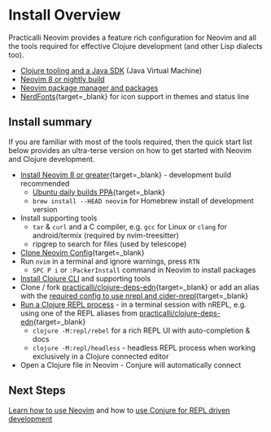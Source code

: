 # Install Overview

Practicalli Neovim provides a feature rich configuration for Neovim and all the tools required for effective Clojure development (and other Lisp dialects too).

* [Clojure tooling and a Java SDK](clojure.md) (Java Virtual Machine)
* [Neovim 8 or nightly build](neovim.md)
* [Neovim package manager and packages](packages/index.md)
* [NerdFonts](https://www.nerdfonts.com/){target=_blank} for icon support in themes and status line


## Install summary

If you are familiar with most of the tools required, then the quick start list below provides an ultra-terse version on how to get started with Neovim and Clojure development.

* [Install Neovim 8 or greater](https://github.com/neovim/neovim/wiki/Installing-Neovim){target=_blank} - development build recommended
    * [Ubuntu daily builds PPA](https://launchpad.net/~neovim-ppa/+archive/ubuntu/unstable){target=_blank}
    * `brew install --HEAD neovim` for Homebrew install of development version
* Install supporting tools
    * `tar` & `curl` and a C compiler, e.g. `gcc` for Linux or `clang` for android/termix (required by nvim-treesitter)
    * ripgrep to search for files (used by telescope)
* [Clone Neovim Config](https://github.com/practicalli/neovim-config-redux){target=_blank}
* Run `nvim` in a terminal and ignore warnings, press `RTN`
    * `SPC P i` or `:PackerInstall` command in Neovim to install packages
* [Install Clojure CLI](clojure.md) and supporting tools
* Clone / fork [practicalli/clojure-deps-edn](https://github.com/practicalli/clojure-deps-edn/){target=_blank} or add an alias with the [required config to use nrepl and cider-nrepl](https://github.com/Olical/conjure/wiki/Quick-start:-Clojure#with-clojure-cli){target=_blank}
* [Run a Clojure REPL process](/repl-driven-development/) - in a terminal session with nREPL, e.g. using one of the REPL aliases from [practicalli/clojure-deps-edn](https://github.com/practicalli/clojure-deps-edn){target=_blank}
    * `clojure -M:repl/rebel` for a rich REPL UI with auto-completion & docs
    * `clojure -M:repl/headless` - headless REPL process when working exclusively in a Clojure connected editor
* Open a Clojure file in Neovim - Conjure will automatically connect


## Next Steps

[Learn how to use Neovim](../neovim-basics/) and how to [use Conjure for REPL driven development](../repl-driven-development/conjure.md)
